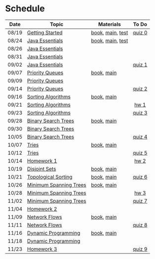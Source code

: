 # Schedule

| Date | Topic | Materials | To Do |
|:---:|---|---|:---:|
|08/19| [Getting Started](https://emory.zoom.us/rec/share/3NdrH4He5D5OHInCzFPcAocZD5TPeaa81XcY-acOzUnhn2hLi4-a5rCElFMxd2zY) | [book](https://emory.gitbook.io/dsa-java/getting-started), [main](../src/main/java/edu/emory/cs/utils), [test](../src/test/java/edu/emory/cs/utils) | [quiz 0](https://canvas.emory.edu/courses/76034/assignments/345083) |
|08/24| [Java Essentials](https://emory.zoom.us/rec/share/7JFFC4n55EdIZLOS9ALzHaIcGI_deaa81CVN_6IEzBkLLrTHjm2qeypF3o5GGb2p) | [book](https://emory.gitbook.io/dsa-java/java-essentials), [main](../src/main/java/edu/emory/cs/algebraic), [test](../src/test/java/edu/emory/cs/algebraic) | |
|08/26| [Java Essentials](https://emory.zoom.us/rec/share/--t2MZus7XhJZ43t0xD8ZaE5RJ7gX6a8hyFPrqYJzEq5EauMN41Byvc_tMZyFYKa) | | |
|08/31| [Java Essentials](https://emory.zoom.us/rec/share/tMMsAe3aqltIYpHz2BzfWYkHM4O_eaa8hHIarKZZnR5E8nIOfU61JnBMBh1CF-KF) | | |
|09/02| [Java Essentials](https://emory.zoom.us/rec/share/S--sbobV_7w8bWKcgJtwJ28-lCtmWW4vRuvvBly0cdY6QnNiGiCSW-3hAwHYZS_2.vG4rNR1Y1EEWvh5R) | | [quiz 1](https://canvas.emory.edu/courses/76034/assignments/346026) |
|09/07| [Priority Queues](https://emory.zoom.us/rec/share/DVMf6c2WU_n6w-AcBTaWjLpcNpp3x449S8KQz9ljwskniU8s4dudP2DzaWQlFCA.sKP1vlgXDjj5vK7C) | [book](https://emory.gitbook.io/dsa-java/priority-queues), [main](../src/main/java/edu/emory/cs/queue) | |
|09/09| [Priority Queues](https://emory.zoom.us/rec/share/Wm3gHZgt7QpFnsHZ0cj4yPUWA0eHcYyqmBabufO4sBnqnDIO4f01O0W9qDGMW7Q8.JSR5KwQUcJvJcP0y) | | |
|09/14| [Priority Queues](https://emory.zoom.us/rec/share/Z3X64yGo07pAHv975fMk6c4eASrfBHOJ1emsFENlojwiU5ELuL_4DKPX16_XbXdS.OoGgu61emBxUX3L3) | | [quiz 2](https://canvas.emory.edu/courses/76034/assignments/386413) |
|09/16| [Sorting Algorithms](https://emory.zoom.us/rec/share/x8s80Uevdgfd1dC3gu5eCYnRW2jc4vgl1x1KZnF6zgKOqd6kYd7iE_r2QNonLM0v.uQXg0ljURVJZVmN3) | [book](https://emory.gitbook.io/dsa-java/sorting-algorithms), [main](../src/main/java/edu/emory/cs/sort) | |
|09/21| [Sorting Algorithms]() | | [hw 1](hw_hybrid_sort.md) |
|09/23| [Sorting Algorithms]() | | [quiz 3]() | 
|09/28| [Binary Search Trees]() | [book](https://emory.gitbook.io/dsa-java/binary-search-trees), [main](../src/main/java/edu/emory/cs/tree) | |
|09/30| [Binary Search Trees]() | | |
|10/05| [Binary Search Trees]() | | [quiz 4]() |
|10/07| [Tries]() | [book](https://emory.gitbook.io/dsa-java/tries), [main](../src/main/java/edu/emory/cs/trie) | |
|10/12| [Tries]() | | [quiz 5]() |
|10/14| [Homework 1]() | | [hw 2](hw_autocomplete.md) |
|10/19| [Disjoint Sets]() | [book](https://emory.gitbook.io/dsa-java/disjoint-sets), [main](../src/main/java/edu/emory/cs/set) | |
|10/21| [Topological Sorting]() | [book](https://emory.gitbook.io/dsa-java/topological-sorting), [main](../src/main/java/edu/emory/cs/graph/sort) | [quiz 6]() |
|10/26| [Minimum Spanning Trees]() | [book](https://emory.gitbook.io/dsa-java/minimum-spanning-trees), [main](../src/main/java/edu/emory/cs/graph/span) | |
|10/28| [Minimum Spanning Trees]() | | [hw 3]() |
|11/02| [Minimum Spanning Trees]() | | [quiz 7]() |
|11/04| [Homework 2]() | | |
|11/09| [Network Flows]() | [book](https://emory.gitbook.io/dsa-java/network-flows), [main](../src/main/java/edu/emory/cs/graph/flow) | |
|11/11| [Network Flows]() | | [quiz 8]() | 
|11/16| [Dynamic Programming]() | [book](https://emory.gitbook.io/dsa-java/dynamic-programming), [main](../src/main/java/edu/emory/cs/dynamic) | |
|11/18| [Dynamic Programming]() | | |
|11/23| [Homework 3]() | | [quiz 9]() |

<!--  -->
<!-- [Shortest Path Algorithms]() | [md](), [pdf](shortest_path_algorithms.pdf), [main](../src/main/java/edu/emory/cs/graph/path/) | [quiz 8](quiz0.md#quiz-8) | -->
<!-- [Binary Search Trees]() | [md](binary_search_trees.md), [pdf](binary_search_trees.pdf), [main](../src/main/java/edu/emory/cs/tree/) | |  -->
<!-- [Homework 3]() |  | [hw 4]() | -->
